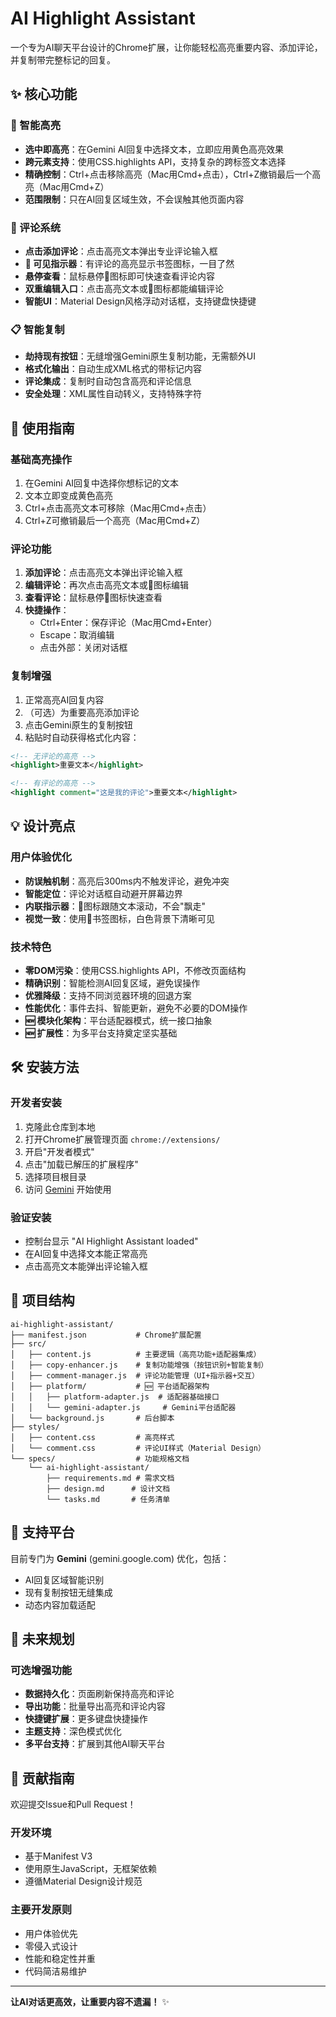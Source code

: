 # AI Highlight Assistant

一个专为AI聊天平台设计的Chrome扩展，让你能轻松高亮重要内容、添加评论，并复制带完整标记的回复。

## ✨ 核心功能

### 🎯 智能高亮
- **选中即高亮**：在Gemini AI回复中选择文本，立即应用黄色高亮效果
- **跨元素支持**：使用CSS.highlights API，支持复杂的跨标签文本选择
- **精确控制**：Ctrl+点击移除高亮（Mac用Cmd+点击），Ctrl+Z撤销最后一个高亮（Mac用Cmd+Z）
- **范围限制**：只在AI回复区域生效，不会误触其他页面内容

### 💬 评论系统
- **点击添加评论**：点击高亮文本弹出专业评论输入框
- **🔖 可见指示器**：有评论的高亮显示书签图标，一目了然
- **悬停查看**：鼠标悬停🔖图标即可快速查看评论内容
- **双重编辑入口**：点击高亮文本或🔖图标都能编辑评论
- **智能UI**：Material Design风格浮动对话框，支持键盘快捷键

### 📋 智能复制
- **劫持现有按钮**：无缝增强Gemini原生复制功能，无需额外UI
- **格式化输出**：自动生成XML格式的带标记内容
- **评论集成**：复制时自动包含高亮和评论信息
- **安全处理**：XML属性自动转义，支持特殊字符

## 🚀 使用指南

### 基础高亮操作
1. 在Gemini AI回复中选择你想标记的文本
2. 文本立即变成黄色高亮
3. Ctrl+点击高亮文本可移除（Mac用Cmd+点击）
4. Ctrl+Z可撤销最后一个高亮（Mac用Cmd+Z）

### 评论功能
1. **添加评论**：点击高亮文本弹出评论输入框
2. **编辑评论**：再次点击高亮文本或🔖图标编辑
3. **查看评论**：鼠标悬停🔖图标快速查看
4. **快捷操作**：
   - Ctrl+Enter：保存评论（Mac用Cmd+Enter）
   - Escape：取消编辑
   - 点击外部：关闭对话框

### 复制增强
1. 正常高亮AI回复内容
2. （可选）为重要高亮添加评论
3. 点击Gemini原生的复制按钮
4. 粘贴时自动获得格式化内容：

```xml
<!-- 无评论的高亮 -->
<highlight>重要文本</highlight>

<!-- 有评论的高亮 -->
<highlight comment="这是我的评论">重要文本</highlight>
```

## 💡 设计亮点

### 用户体验优化
- **防误触机制**：高亮后300ms内不触发评论，避免冲突
- **智能定位**：评论对话框自动避开屏幕边界
- **内联指示器**：🔖图标跟随文本滚动，不会"飘走"
- **视觉一致**：使用🔖书签图标，白色背景下清晰可见

### 技术特色
- **零DOM污染**：使用CSS.highlights API，不修改页面结构
- **精确识别**：智能检测AI回复区域，避免误操作
- **优雅降级**：支持不同浏览器环境的回退方案
- **性能优化**：事件去抖、智能更新，避免不必要的DOM操作
- **🆕 模块化架构**：平台适配器模式，统一接口抽象
- **🆕 扩展性**：为多平台支持奠定坚实基础

## 🛠️ 安装方法

### 开发者安装
1. 克隆此仓库到本地
2. 打开Chrome扩展管理页面 `chrome://extensions/`
3. 开启"开发者模式"
4. 点击"加载已解压的扩展程序"
5. 选择项目根目录
6. 访问 [Gemini](https://gemini.google.com) 开始使用

### 验证安装
- 控制台显示 "AI Highlight Assistant loaded"
- 在AI回复中选择文本能正常高亮
- 点击高亮文本能弹出评论输入框

## 📁 项目结构

```
ai-highlight-assistant/
├── manifest.json           # Chrome扩展配置
├── src/
│   ├── content.js          # 主要逻辑（高亮功能+适配器集成）
│   ├── copy-enhancer.js    # 复制功能增强（按钮识别+智能复制）
│   ├── comment-manager.js  # 评论功能管理（UI+指示器+交互）
│   ├── platform/           # 🆕 平台适配器架构
│   │   ├── platform-adapter.js  # 适配器基础接口
│   │   └── gemini-adapter.js     # Gemini平台适配器
│   └── background.js       # 后台脚本
├── styles/
│   ├── content.css         # 高亮样式
│   └── comment.css         # 评论UI样式（Material Design）
└── specs/                  # 功能规格文档
    └── ai-highlight-assistant/
        ├── requirements.md # 需求文档
        ├── design.md      # 设计文档
        └── tasks.md       # 任务清单
```

## 🎯 支持平台

目前专门为 **Gemini** (gemini.google.com) 优化，包括：
- AI回复区域智能识别
- 现有复制按钮无缝集成
- 动态内容加载适配

## 🔮 未来规划

### 可选增强功能
- **数据持久化**：页面刷新保持高亮和评论
- **导出功能**：批量导出高亮和评论内容
- **快捷键扩展**：更多键盘快捷操作
- **主题支持**：深色模式优化
- **多平台支持**：扩展到其他AI聊天平台

## 🤝 贡献指南

欢迎提交Issue和Pull Request！

### 开发环境
- 基于Manifest V3
- 使用原生JavaScript，无框架依赖
- 遵循Material Design设计规范

### 主要开发原则
- 用户体验优先
- 零侵入式设计
- 性能和稳定性并重
- 代码简洁易维护

---

**让AI对话更高效，让重要内容不遗漏！** ✨